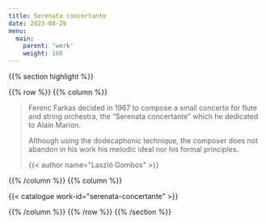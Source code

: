 ```yaml
---
title: Serenata concertante
date: 2023-08-28
menu:
  main:
    parent: 'work'
    weight: 160
---
```


{{% section highlight %}}

{{% row %}}
{{% column %}}

> Ferenc Farkas decided in 1967 to compose a small concerto for flute and string orchestra, the “Serenata concertante” which he 
> dedicated to Alain Marion. 
>
> Although using the dodecaphonic technique, the composer does not abandon in his work his melodic ideal nor his formal 
> principles. 
>
> {{< author name="Laszló Gombos" >}}
> 

{{% /column %}}
{{% column %}}


{{< catalogue work-id="serenata-concertante" >}}

{{% /column %}}
{{% /row %}}
{{% /section %}}